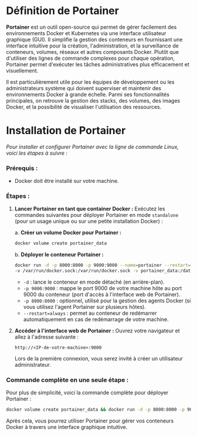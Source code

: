 
# Définition de Portainer

**Portainer** est un outil open-source qui permet de gérer facilement des environnements Docker et Kubernetes via une interface utilisateur graphique (GUI). Il simplifie la gestion des conteneurs en fournissant une interface intuitive pour la création, l'administration, et la surveillance de conteneurs, volumes, réseaux et autres composants Docker. Plutôt que d'utiliser des lignes de commande complexes pour chaque opération, Portainer permet d'exécuter les tâches administratives plus efficacement et visuellement.

Il est particulièrement utile pour les équipes de développement ou les administrateurs système qui doivent superviser et maintenir des environnements Docker à grande échelle. Parmi ses fonctionnalités principales, on retrouve la gestion des stacks, des volumes, des images Docker, et la possibilité de visualiser l'utilisation des ressources.
# Installation de Portainer

*Pour installer et configurer Portainer avec la ligne de commande Linux, voici les étapes à suivre :*

### Prérequis :
- Docker doit être installé sur votre machine.

### Étapes :


1. **Lancer Portainer en tant que container Docker :**
   Exécutez les commandes suivantes pour déployer Portainer en mode `standalone` (pour un usage unique ou sur une petite installation Docker) :

   a. **Créer un volume Docker pour Portainer :**
   ```bash
   docker volume create portainer_data
   ```

   b. **Déployer le conteneur Portainer :**
   ```bash
   docker run -d -p 8000:8000 -p 9000:9000 --name=portainer --restart=always \
   -v /var/run/docker.sock:/var/run/docker.sock -v portainer_data:/data portainer/portainer-ce
   ```

   - `-d` : lance le conteneur en mode détaché (en arrière-plan).
   - `-p 9000:9000` : mappe le port 9000 de votre machine hôte au port 9000 du conteneur (port d'accès à l'interface web de Portainer).
   - `-p 8000:8000` : optionnel, utilisé pour la gestion des agents Docker (si vous utilisez l'agent Portainer sur plusieurs hôtes).
   - `--restart=always` : permet au conteneur de redémarrer automatiquement en cas de redémarrage de votre machine.

2. **Accéder à l'interface web de Portainer :**
   Ouvrez votre navigateur et allez à l'adresse suivante :

   ```
   http://<IP-de-votre-machine>:9000
   ```

   Lors de la première connexion, vous serez invité à créer un utilisateur administrateur.

### Commande complète en une seule étape :
Pour plus de simplicité, voici la commande complète pour déployer Portainer :

```bash
docker volume create portainer_data && docker run -d -p 8000:8000 -p 9000:9000 --name=portainer --restart=always -v /var/run/docker.sock:/var/run/docker.sock -v portainer_data:/data portainer/portainer-ce
```

Après cela, vous pourrez utiliser Portainer pour gérer vos conteneurs Docker à travers une interface graphique intuitive.

